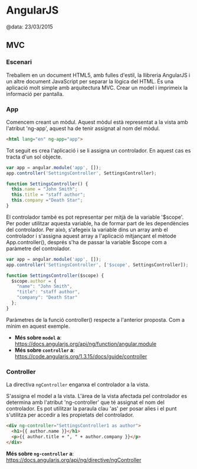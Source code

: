 
# AngularJS

@data: 23/03/2015

## MVC

### Escenari

Treballem en un document HTML5, amb fulles d'estil, la llibreria AngularJS i un
altre document JavaScript per separar la lògica del HTML. És una aplicació molt
simple amb arquitectura MVC. Crear un model i imprimeix la informació per
pantalla.

### App

Comencem creant un mòdul. Aquest mòdul està representat a la vista amb l'atribut
'ng-app', aquest ha de tenir assignat al nom del mòdul.

```html
<html lang="en" ng-app="app">
```

Tot seguit es crea l'aplicació i se li assigna un controlador. En aquest cas es
tracta d'un sol objecte.

```js
var app = angular.module('app', []);
app.controller('SettingsController', SettingsController);

function SettingsController() {
  this.name = "John Smith";
  this.title = "staff author";
  this.company ="Death Star";
}
```

El controlador també es pot representar per mitjà de la variable '$scope'. Per
poder utilitzar aquesta variable, ha de formar part de les dependències del
controlador. Per això, s'afegeix la variable dins un array amb el controlador i
s'assigna aquest array a l'aplicació mitjançant el mètode App.controller(),
després s'ha de passar la variable $scope com a paràmetre del controlador.

```js
var app = angular.module('app', []);
app.controller('SettingsController', ['$scope', SettingsController]);

function SettingsController($scope) {
  $scope.author = {
    "name": "John Smith",
    "title": "staff author",
    "company": "Death Star"
  };
}
```

Paràmetres de la funció controller() respecte a l'anterior proposta. Com a mínim
en aquest exemple.

- **Més sobre `model` a**: https://docs.angularjs.org/api/ng/function/angular.module
- **Més sobre `controller` a**: https://code.angularjs.org/1.3.15/docs/guide/controller

### Controller

La directiva `ngController` enganxa el controlador a la vista.

S'assigna el model a la vista. L'àrea de la vista afectada pel controlador es
determina amb l'atribut 'ng-controller' que té assignat el nom del controlador.
Es pot utilitzar la paraula clau 'as' per posar alies i el punt s'utilitza per
accedir a les propietats del controlador.

```html
<div ng-controller="SettingsController1 as author">
  <h1>{{ author.name }}</h1>
  <p>{{ author.title + ", " + author.company }}</p>
</div>
```

**Més sobre `ng-controller` a**: https://docs.angularjs.org/api/ng/directive/ngController
